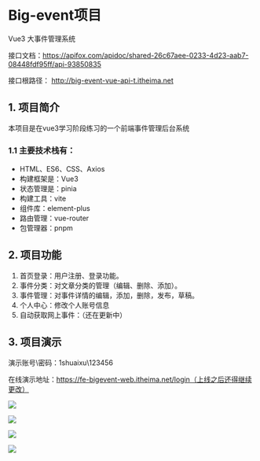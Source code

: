 #  Big-event项目

Vue3 大事件管理系统

接口文档：https://apifox.com/apidoc/shared-26c67aee-0233-4d23-aab7-08448fdf95ff/api-93850835

接口根路径： http://big-event-vue-api-t.itheima.net

## 1.	项目简介

本项目是在vue3学习阶段练习的一个前端事件管理后台系统

### 1.1	主要技术栈有：

- HTML、ES6、CSS、Axios
- 构建框架是：Vue3
- 状态管理是：pinia
- 构建工具：vite
- 组件库：element-plus
- 路由管理：vue-router
- 包管理器：pnpm

## 2.	项目功能

1. 首页登录：用户注册、登录功能。
2. 事件分类：对文章分类的管理（编辑、删除、添加）。
3. 事件管理：对事件详情的编辑，添加，删除，发布，草稿。
4. 个人中心：修改个人账号信息
5. 自动获取网上事件：（还在更新中）

## 3.	项目演示

演示账号\密码：1shuaixu\123456

在线演示地址：https://fe-bigevent-web.itheima.net/login（上线之后还得继续更改）

![](D:\Learning-vue\Code\Vue3-big-event-admin\src\assets\image-20230706205257486.png)

![](D:\Learning-vue\Code\Vue3-big-event-admin\src\assets\Quicker_20230929_105222.png)

![](D:\Learning-vue\Code\Vue3-big-event-admin\src\assets\Quicker_20230929_105350.png)

![](D:\Learning-vue\Code\Vue3-big-event-admin\src\assets\Quicker_20230929_105433.png)
